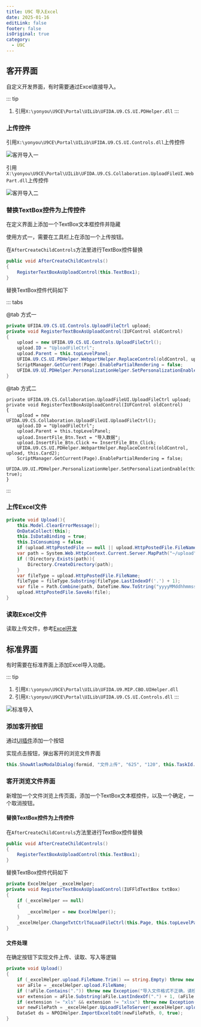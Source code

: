 ```yaml
---
title: U9C 导入Excel
date: 2025-01-16
editLink: false
footer: false
isOriginal: true
category:
  - U9C
---
```


## 客开界面

自定义开发界面，有时需要通过Excel直接导入。

::: tip
1. 引用`X:\yonyou\U9CE\Portal\UILib\UFIDA.U9.CS.UI.PDHelper.dll`
:::

### 上传控件

引用`X:\yonyou\U9CE\Portal\UILib\UFIDA.U9.CS.UI.Controls.dll`上传控件

![客开导入一](https://nas.ilyl.life:8092/yonyou/u9c/ui/u9c_upload_excel.gif)

引用`X:\yonyou\U9CE\Portal\UILib\UFIDA.U9.CS.Collaboration.UploadFileUI.WebPart.dll`上传控件

![客开导入二](https://nas.ilyl.life:8092/yonyou/u9c/ui/u9c_upload2_excel.gif)

### 替换TextBox控件为上传控件

在定义界面上添加一个TextBox文本框控件并隐藏

使用方式一，需要在工具栏上在添加一个上传按钮。

在`AfterCreateChildControls`方法里进行TextBox控件替换

```cs
public void AfterCreateChildControls()
{
    RegisterTextBoxAsUploadControl(this.TextBox1);
}
```

替换TextBox控件代码如下

::: tabs

@tab 方式一

```cs
private UFIDA.U9.CS.UI.Controls.UploadFileCtrl upload;
private void RegisterTextBoxAsUploadControl(IUFControl oldControl)
{
    upload = new UFIDA.U9.CS.UI.Controls.UploadFileCtrl();
    upload.ID = "UploadFileCtrl";
    upload.Parent = this.topLevelPanel;
    UFIDA.U9.CS.UI.PDHelper.WebpartHelper.ReplaceControl(oldControl, upload, this.Card2);
    ScriptManager.GetCurrent(Page).EnablePartialRendering = false;
    UFIDA.U9.UI.PDHelper.PersonalizationHelper.SetPersonalizationEnable(this, true);
}
```

@tab 方式二

```cs{7,8}
private UFIDA.U9.CS.Collaboration.UploadFileUI.UploadFileCtrl upload;
private void RegisterTextBoxAsUploadControl(IUFControl oldControl)
{
    upload = new UFIDA.U9.CS.Collaboration.UploadFileUI.UploadFileCtrl();
    upload.ID = "UploadFileCtrl";
    upload.Parent = this.topLevelPanel;
    upload.InsertFile_Btn.Text = "导入数据";
    upload.InsertFile_Btn.Click += InsertFile_Btn_Click;
    UFIDA.U9.CS.UI.PDHelper.WebpartHelper.ReplaceControl(oldControl, upload, this.Card2);
    ScriptManager.GetCurrent(Page).EnablePartialRendering = false;
    UFIDA.U9.UI.PDHelper.PersonalizationHelper.SetPersonalizationEnable(this, true);
}
```

:::

### 上传Excel文件

```cs
private void Upload(){
    this.Model.ClearErrorMessage();
    OnDataCollect(this);
    this.IsDataBinding = true;
    this.IsConsuming = false;
    if (upload.HttpPostedFile == null || upload.HttpPostedFile.FileName.Length == 0)   return;
    var path = System.Web.HttpContext.Current.Server.MapPath("~/upload");
    if (!Directory.Exists(path)){
        Directory.CreateDirectory(path);
    }
    var fileType = upload.HttpPostedFile.FileName;
    fileType = fileType.Substring(fileType.LastIndexOf('.') + 1);
    var file = Path.Combine(path, DateTime.Now.ToString("yyyyMMddhhmmssms") + "File." + fileType.ToLower());
    upload.HttpPostedFile.SaveAs(file);
}
```

### 读取Excel文件

读取上传文件，参考[Excel开发](../../../excel/README.md)

## 标准界面

有时需要在标准界面上添加Excel导入功能。

::: tip
1. 引用`X:\yonyou\U9CE\Portal\UILib\UFIDA.U9.MIP.CBO.UIHelper.dll`
2. 引用`X:\yonyou\U9CE\Portal\UILib\UFIDA.U9.CS.UI.Controls.dll`
:::

![标准导入](https://nas.ilyl.life:8092/yonyou/u9c/ui/u9c_browser_excel_upload.gif)

### 添加客开按钮

通过[UI插件](../plugin/ui/ui_plugin.md)添加一个按钮

实现点击按钮，弹出客开的浏览文件界面

```CS
this.ShowAtlasModalDialog(formid, "文件上传", "625", "120", this.TaskId.ToString(), nvc, true, false, false);
```

### 客开浏览文件界面

新增加一个文件浏览上传页面，添加一个TextBox文本框控件，以及一个确定，一个取消按钮。

#### 替换TextBox控件为上传控件

在`AfterCreateChildControls`方法里进行TextBox控件替换

```cs
public void AfterCreateChildControls()
{
    RegisterTextBoxAsUploadControl(this.TextBox1);
}
```

替换TextBox控件代码如下

```cs
private ExcelHelper _excelHelper;
private void RegisterTextBoxAsUploadControl(IUFFldTextBox txtBox)
{
    if (_excelHelper == null)
    {
        _excelHelper = new ExcelHelper();
    }
    _excelHelper.ChangeTxtCtrlToLoadFileCtrl(this.Page, this.topLevelPanel, txtBox, this.Card0);
}
```

#### 文件处理

在确定按钮下实现文件上传、读取、写入等逻辑

```cs
private void Upload()
{
    if (_excelHelper.upload.FileName.Trim() == string.Empty) throw new Exception("请先选择导入文件，请检查");
    var aFile = _excelHelper.upload.FileName;
    if (!aFile.Contains(".")) throw new Exception("导入文件格式不正确，请检查");
    var extension = aFile.Substring(aFile.LastIndexOf(".") + 1, (aFile.Length - aFile.LastIndexOf(".") - 1)).ToLower();
    if (extension != "xls" && extension != "xlsx") throw new Exception("导入文件格式不正确,只支持.xls和.xlsx格式的文件,请检查");
    var newFilePath = _excelHelper.UpLoadFileToServer(_excelHelper.upload);
    DataSet ds = NPOIHelper.ImportExceltoDt(newFilePath, 0, true);
}
```